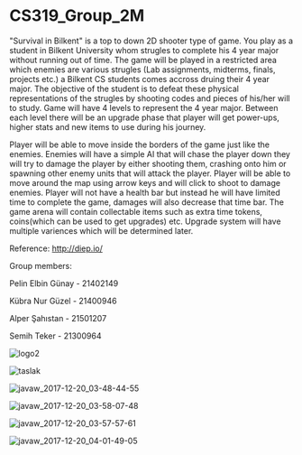 # CS319_Group_2M


"Survival in Bilkent" is a top to down 2D shooter type of game. You play as a student in Bilkent University whom strugles to complete his 4 year major without running out of time. The game will be played in a restricted area which enemies are various strugles (Lab assignments, midterms, finals, projects etc.) a Bilkent CS students comes accross druing their 4 year major. The objective of the student is to defeat these physical representations of the strugles by shooting codes and pieces of his/her will to study. Game will have 4 levels to represent the 4 year major. Between each level there will be an upgrade phase that player will get power-ups, higher stats and new items to use during his journey. 

Player will be able to move inside the borders of the game just like the enemies. Enemies will have a simple AI that will chase the player down they will try to damage the player by either shooting them, crashing onto him or spawning other enemy units that will attack the player. Player will be able to move around the map using arrow keys and will click to shoot to damage enemies. Player will not have a health bar but instead he will have limited time to complete the game, damages will also decrease that time bar. The game arena will contain collectable items such as extra time tokens, coins(which can be used to get upgrades) etc.  Upgrade system will have multiple variences which will be determined later.

Reference: http://diep.io/

Group members:

Pelin Elbin Günay - 21402149 

Kübra Nur Güzel - 21400946

Alper Şahıstan - 21501207

Semih Teker - 21300964


![logo2](https://user-images.githubusercontent.com/32205459/34212679-20f7b8ca-e5ae-11e7-8cad-7ec2594cbeba.png)

![taslak](https://user-images.githubusercontent.com/32205459/34212460-63fb9be2-e5ad-11e7-9e12-02f75ecc3b1a.png)

![javaw_2017-12-20_03-48-44-55](https://user-images.githubusercontent.com/32205459/34212616-e57a2940-e5ad-11e7-8c48-1e2cde0eabf8.jpg)

![javaw_2017-12-20_03-58-07-48](https://user-images.githubusercontent.com/32205459/34212625-ef9a4b08-e5ad-11e7-854e-d663b0479e98.jpg)

![javaw_2017-12-20_03-57-57-61](https://user-images.githubusercontent.com/32205459/34212626-f1f58b2e-e5ad-11e7-8ee9-5baf236bfd4e.jpg)

![javaw_2017-12-20_04-01-49-05](https://user-images.githubusercontent.com/32205459/34212628-f40122c0-e5ad-11e7-9405-6072cacb7549.jpg)
